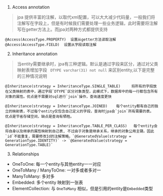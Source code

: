 1. Access annotation
>jpa 提供丰富的注解，以取代xml配置，可以大大减少代码量，一般我们将注解写在字段上，但是有时候我们需要处理一些业务逻辑，此时需要将注解写在getter方法上。而jpa对两种方式都提供支持
 
    @Access(AccessType.PROPERTY)  设置从getter方法读取注解
    @Access(AccessType.FIELD)  设置从字段读取注解

2. Inheritance annotation 
>当entity需要继承时，jpa有三种逻辑。默认是通过字段来区分，通过对父类映射表增加字段 ` DTYPE varchar(31) not null` 来区别entity,以下是完整的三种情况说明

    @Inheritance(strategy = InheritanceType.SINGLE_TABLE)     将所有的字段放在父类映射的表中，通过字段`DTYPE`区分对象类型，此模式下，数据库中的每一行都包含所有对象的属性。优点是不需要对sql进行`join`操作，查询速度更快

    @Inheritance(strategy = InheritanceType.JOINED)    每个entity都有自己的独立的映射表，不过每个entity仅包含自己定义的字段，查询时jpa会`join`所有需要的表。 优点是节省存储空间，缺点是查询有牺牲。

    @Inheritance(strategy = InheritanceType.TABLE_PER_CLASS)   每个entity会将自身以及继承的属性映射到自己表, 不过由于对象是继承关系，继承的对象公用主键。因此`id`不能重复，需要修改Id的注解策略。`@GeneratedValue(strategy = GenerationType.IDENTITY)` -> `@GeneratedValue(strategy = GenerationType.TABLE)`


3. Relationships

* OneToOne: 每一个entity与其他entity一一对应
* OneToMany / ManyToOne: 一对多或者多对一
* ManyToMany: 多对多
* Embedded: 多个entity 映射到一张表
* ElementCollection: 与 `OneToMany` 相似，但是引用的entity是`Embedded`类型